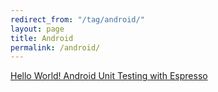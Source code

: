 ```yaml
---
redirect_from: "/tag/android/"
layout: page
title: Android
permalink: /android/
---
```

[Hello World! Android Unit Testing with Espresso](http://metroize.com/hello-world-android-unit-test/)
